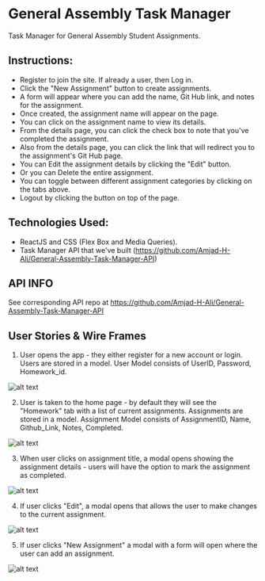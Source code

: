 # General Assembly Task Manager

Task Manager for General Assembly Student Assignments.

## Instructions:
  
  * Register to join the site. If already a user, then Log in.
  * Click the "New Assignment" button to create assignments.
  * A form will appear where you can add the name, Git Hub link, and notes for the assignment.
  * Once created, the assignment name will appear on the page.
  * You can click on the assignment name to view its details.
  * From the details page, you can click the check box to note that you've completed the assignment.
  * Also from the details page, you can click the link that will redirect you to the assignment's Git Hub page.
  * You can Edit the assignment details by clicking the "Edit" button.
  * Or you can Delete the entire assignment.
  * You can toggle between different assignment categories by clicking on the tabs above.
  * Logout by clicking the button on top of the page.

## Technologies Used:

  * ReactJS and CSS (Flex Box and Media Queries).
  * Task Manager API that we've built (https://github.com/Amjad-H-Ali/General-Assembly-Task-Manager-API)

## API INFO

See corresponding API repo at https://github.com/Amjad-H-Ali/General-Assembly-Task-Manager-API

## User Stories & Wire Frames

1) User opens the app - they either register for a new account or login. Users are stored in a model. User Model consists of UserID, Password, Homework_id.

![alt text](https://i.imgur.com/iNGSYYD.png)

2) User is taken to the home page - by default they will see the "Homework" tab with a list of current assignments. Assignments are stored in a model. Assignment Model consists of AssignmentID, Name, Github_Link, Notes, Completed.

![alt text](https://i.imgur.com/Dn9IVRA.png)

3) When user clicks on assignment title, a modal opens showing the assignment details - users will have the option to mark the assignment as completed.

![alt text](https://i.imgur.com/0EmUbrM.png)

4) If user clicks "Edit", a modal opens that allows the user to make changes to the current assignment.

![alt text](https://i.imgur.com/lKffsCS.png)

5) If user clicks "New Assignment" a modal with a form will open where the user can add an assignment.

![alt text](https://i.imgur.com/zOv7wTl.png)